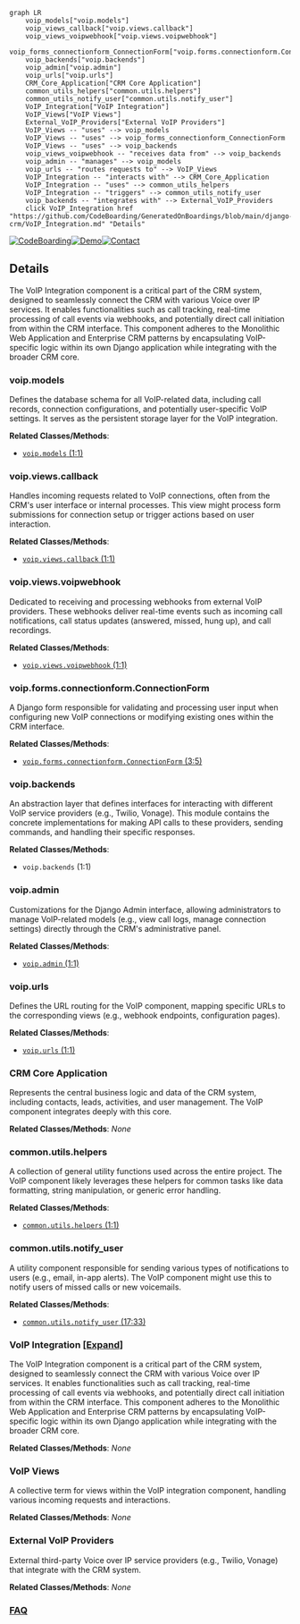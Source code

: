```mermaid
graph LR
    voip_models["voip.models"]
    voip_views_callback["voip.views.callback"]
    voip_views_voipwebhook["voip.views.voipwebhook"]
    voip_forms_connectionform_ConnectionForm["voip.forms.connectionform.ConnectionForm"]
    voip_backends["voip.backends"]
    voip_admin["voip.admin"]
    voip_urls["voip.urls"]
    CRM_Core_Application["CRM Core Application"]
    common_utils_helpers["common.utils.helpers"]
    common_utils_notify_user["common.utils.notify_user"]
    VoIP_Integration["VoIP Integration"]
    VoIP_Views["VoIP Views"]
    External_VoIP_Providers["External VoIP Providers"]
    VoIP_Views -- "uses" --> voip_models
    VoIP_Views -- "uses" --> voip_forms_connectionform_ConnectionForm
    VoIP_Views -- "uses" --> voip_backends
    voip_views_voipwebhook -- "receives data from" --> voip_backends
    voip_admin -- "manages" --> voip_models
    voip_urls -- "routes requests to" --> VoIP_Views
    VoIP_Integration -- "interacts with" --> CRM_Core_Application
    VoIP_Integration -- "uses" --> common_utils_helpers
    VoIP_Integration -- "triggers" --> common_utils_notify_user
    voip_backends -- "integrates with" --> External_VoIP_Providers
    click VoIP_Integration href "https://github.com/CodeBoarding/GeneratedOnBoardings/blob/main/django-crm/VoIP_Integration.md" "Details"
```

[![CodeBoarding](https://img.shields.io/badge/Generated%20by-CodeBoarding-9cf?style=flat-square)](https://github.com/CodeBoarding/GeneratedOnBoardings)[![Demo](https://img.shields.io/badge/Try%20our-Demo-blue?style=flat-square)](https://www.codeboarding.org/demo)[![Contact](https://img.shields.io/badge/Contact%20us%20-%20contact@codeboarding.org-lightgrey?style=flat-square)](mailto:contact@codeboarding.org)

## Details

The VoIP Integration component is a critical part of the CRM system, designed to seamlessly connect the CRM with various Voice over IP services. It enables functionalities such as call tracking, real-time processing of call events via webhooks, and potentially direct call initiation from within the CRM interface. This component adheres to the Monolithic Web Application and Enterprise CRM patterns by encapsulating VoIP-specific logic within its own Django application while integrating with the broader CRM core.

### voip.models
Defines the database schema for all VoIP-related data, including call records, connection configurations, and potentially user-specific VoIP settings. It serves as the persistent storage layer for the VoIP integration.


**Related Classes/Methods**:

- <a href="https://github.com/DjangoCRM/django-crm/voip/models.py#L1-L1" target="_blank" rel="noopener noreferrer">`voip.models` (1:1)</a>


### voip.views.callback
Handles incoming requests related to VoIP connections, often from the CRM's user interface or internal processes. This view might process form submissions for connection setup or trigger actions based on user interaction.


**Related Classes/Methods**:

- <a href="https://github.com/DjangoCRM/django-crm/voip/views/callback.py#L1-L1" target="_blank" rel="noopener noreferrer">`voip.views.callback` (1:1)</a>


### voip.views.voipwebhook
Dedicated to receiving and processing webhooks from external VoIP providers. These webhooks deliver real-time events such as incoming call notifications, call status updates (answered, missed, hung up), and call recordings.


**Related Classes/Methods**:

- <a href="https://github.com/DjangoCRM/django-crm/voip/views/voipwebhook.py#L1-L1" target="_blank" rel="noopener noreferrer">`voip.views.voipwebhook` (1:1)</a>


### voip.forms.connectionform.ConnectionForm
A Django form responsible for validating and processing user input when configuring new VoIP connections or modifying existing ones within the CRM interface.


**Related Classes/Methods**:

- <a href="https://github.com/DjangoCRM/django-crm/voip/forms/connectionform.py#L3-L5" target="_blank" rel="noopener noreferrer">`voip.forms.connectionform.ConnectionForm` (3:5)</a>


### voip.backends
An abstraction layer that defines interfaces for interacting with different VoIP service providers (e.g., Twilio, Vonage). This module contains the concrete implementations for making API calls to these providers, sending commands, and handling their specific responses.


**Related Classes/Methods**:

- `voip.backends` (1:1)


### voip.admin
Customizations for the Django Admin interface, allowing administrators to manage VoIP-related models (e.g., view call logs, manage connection settings) directly through the CRM's administrative panel.


**Related Classes/Methods**:

- <a href="https://github.com/DjangoCRM/django-crm/voip/admin.py#L1-L1" target="_blank" rel="noopener noreferrer">`voip.admin` (1:1)</a>


### voip.urls
Defines the URL routing for the VoIP component, mapping specific URLs to the corresponding views (e.g., webhook endpoints, configuration pages).


**Related Classes/Methods**:

- <a href="https://github.com/DjangoCRM/django-crm/voip/urls.py#L1-L1" target="_blank" rel="noopener noreferrer">`voip.urls` (1:1)</a>


### CRM Core Application
Represents the central business logic and data of the CRM system, including contacts, leads, activities, and user management. The VoIP component integrates deeply with this core.


**Related Classes/Methods**: _None_

### common.utils.helpers
A collection of general utility functions used across the entire project. The VoIP component likely leverages these helpers for common tasks like data formatting, string manipulation, or generic error handling.


**Related Classes/Methods**:

- <a href="https://github.com/DjangoCRM/django-crm/common/utils/helpers.py#L1-L1" target="_blank" rel="noopener noreferrer">`common.utils.helpers` (1:1)</a>


### common.utils.notify_user
A utility component responsible for sending various types of notifications to users (e.g., email, in-app alerts). The VoIP component might use this to notify users of missed calls or new voicemails.


**Related Classes/Methods**:

- <a href="https://github.com/DjangoCRM/django-crm/common/utils/notify_user.py#L17-L33" target="_blank" rel="noopener noreferrer">`common.utils.notify_user` (17:33)</a>


### VoIP Integration [[Expand]](./VoIP_Integration.md)
The VoIP Integration component is a critical part of the CRM system, designed to seamlessly connect the CRM with various Voice over IP services. It enables functionalities such as call tracking, real-time processing of call events via webhooks, and potentially direct call initiation from within the CRM interface. This component adheres to the Monolithic Web Application and Enterprise CRM patterns by encapsulating VoIP-specific logic within its own Django application while integrating with the broader CRM core.


**Related Classes/Methods**: _None_

### VoIP Views
A collective term for views within the VoIP integration component, handling various incoming requests and interactions.


**Related Classes/Methods**: _None_

### External VoIP Providers
External third-party Voice over IP service providers (e.g., Twilio, Vonage) that integrate with the CRM system.


**Related Classes/Methods**: _None_



### [FAQ](https://github.com/CodeBoarding/GeneratedOnBoardings/tree/main?tab=readme-ov-file#faq)